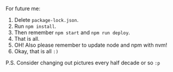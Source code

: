 For future me: 
1. Delete `package-lock.json`. 
2. Run `npm install`. 
3. Then remember `npm start` and `npm run deploy`. 
4. That is all.
5. OH! Also please remember to update node and npm with nvm!
6. Okay, that is all `:)`

P.S. Consider changing out pictures every half decade or so `:p`